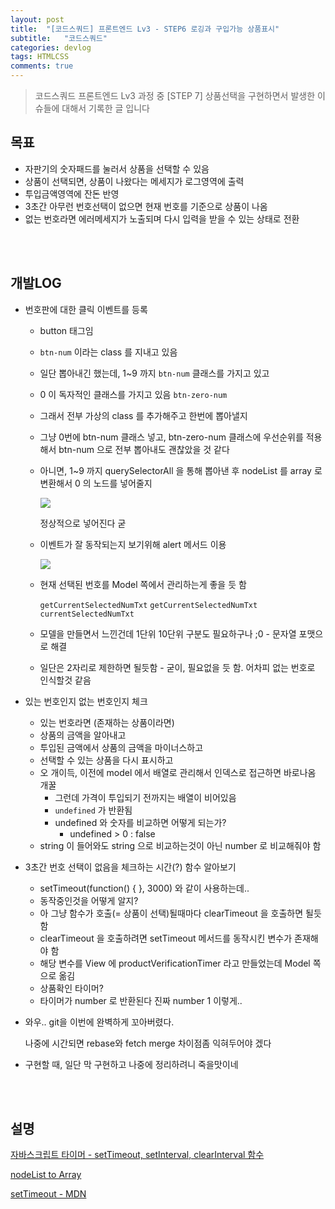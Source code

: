 ```yaml
---
layout: post
title:  "[코드스쿼드] 프론트엔드 Lv3 - STEP6 로깅과 구입가능 상품표시"
subtitle:   "코드스쿼드"
categories: devlog
tags: HTMLCSS
comments: true
---
```


> 코드스쿼드 프론트엔드 Lv3 과정 중 [STEP 7] 상품선택을 구현하면서 발생한 이슈들에 대해서 기록한 글 입니다

## 목표

- 자판기의 숫자패드를 눌러서 상품을 선택할 수 있음
- 상품이 선택되면, 상품이 나왔다는 메세지가 로그영역에 출력
- 투입금액영역에 잔돈 반영
- 3초간 아무런 번호선택이 없으면 현재 번호를 기준으로 상품이 나옴
- 없는 번호라면 에러메세지가 노출되며 다시 입력을 받을 수 있는 상태로 전환

<br/>

<br/>

## 개발LOG

- 번호판에 대한 클릭 이벤트를 등록

  - button 태그임

  - `btn-num` 이라는 class 를 지내고 있음

  - 일단 뽑아내긴 했는데, 1~9 까지 `btn-num` 클래스를 가지고 있고

  - 0 이 독자적인 클래스를 가지고 있음 `btn-zero-num`

  - 그래서 전부 가상의 class 를 추가해주고 한번에 뽑아낼지

  - 그냥 0번에 btn-num 클래스 넣고, btn-zero-num 클래스에 우선순위를 적용해서 btn-num 으로 전부 뽑아내도 괜찮았을 것 같다

  - 아니면, 1~9 까지 querySelectorAll 을 통해 뽑아낸 후 nodeList 를 array 로 변환해서 0 의 노드를 넣어줄지

    ![](https://i.imgur.com/P3m7gC2.png)

    정상적으로 넣어진다 굳

  - 이벤트가 잘 동작되는지 보기위해 alert 메서드 이용

    ![](https://i.imgur.com/JMXCfOH.png)

  - 현재 선택된 번호를 Model 쪽에서 관리하는게 좋을 듯 함

    `getCurrentSelectedNumTxt` `getCurrentSelectedNumTxt` `currentSelectedNumTxt`

  - 모델을 만들면서 느낀건데 1단위 10단위 구분도 필요하구나 ;0 - 문자열 포맷으로 해결

  - 일단은 2자리로 제한하면 될듯함 - 굳이, 필요없을 듯 함. 어차피 없는 번호로 인식할것 같음

  

- 있는 번호인지 없는 번호인지 체크

  - 있는 번호라면 (존재하는 상품이라면)
  - 상품의 금액을 알아내고
  - 투입된 금액에서 상품의 금액을 마이너스하고
  - 선택할 수 있는 상품을 다시 표시하고
  - 오 개이득, 이전에 model 에서 배열로 관리해서 인덱스로 접근하면 바로나옴 개꿀
    - 그런데 가격이 투입되기 전까지는 배열이 비어있음
    - `undefined` 가 반환됨
    - undefined 와 숫자를 비교하면 어떻게 되는가?
      - undefined > 0 : false
  - string 이 들어와도 string 으로 비교하는것이 아닌 number 로 비교해줘야 함

- 3초간 번호 선택이 없음을 체크하는 시간(?) 함수 알아보기

  - setTimeout(function() { }, 3000) 와 같이 사용하는데..
  - 동작중인것을 어떻게 알지?
  - 아 그냥 함수가 호출(= 상품이 선택)될때마다 clearTimeout 을 호출하면 될듯함
  - clearTimeout 을 호출하려면 setTimeout 메서드를 동작시킨 변수가 존재해야 함
  - 해당 변수를 View 에 productVerificationTimer 라고 만들었는데 Model 쪽으로 옮김
  - 상품확인 타이머?
  - 타이머가 number 로 반환된다 진짜 number 1 이렇게..

- 와우.. git을 이번에 완벽하게 꼬아버렸다.

  나중에 시간되면 rebase와 fetch merge 차이점좀 익혀두어야 겠다

- 구현할 때, 일단 막 구현하고 나중에 정리하려니 죽을맛이네

<br/>

<br/>

## 설명

[자바스크립트 타이머 - setTimeout, setInterval, clearInterval 함수](http://ooz.co.kr/194)

[nodeList to Array](https://developer.mozilla.org/ko/docs/Web/API/NodeList)

[setTimeout - MDN](https://developer.mozilla.org/ko/docs/Web/API/WindowTimers/setTimeout)



<br/>

<br/>

